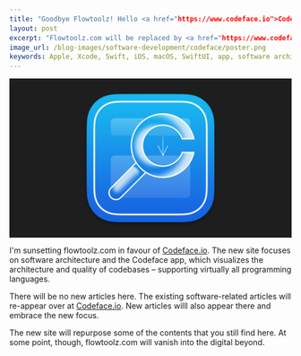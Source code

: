 ```yaml
---
title: "Goodbye Flowtoolz! Hello <a href="https://www.codeface.io">Codeface.io</a>!"
layout: post
excerpt: "Flowtoolz.com will be replaced by <a href="https://www.codeface.io">Codeface.io</a>. The new site focuses on the Codeface app and software architecture in general."
image_url: /blog-images/software-development/codeface/poster.png
keywords: Apple, Xcode, Swift, iOS, macOS, SwiftUI, app, software architecture, codeface, code
---
```


<img style="margin-left:auto;margin-right:auto;display:block;" src="/blog-images/software-development/codeface/poster.png" title="{{ page.title }}" alt="{{ page.title }}. {{ page.keywords }}">

I'm sunsetting flowtoolz.com in favour of <a href="https://www.codeface.io">Codeface.io</a>. The new site focuses  on software architecture and the Codeface app, which visualizes the architecture and quality of codebases – supporting virtually all programming languages.

There will be no new articles here. The existing software-related articles will re-appear over at <a href="https://www.codeface.io">Codeface.io</a>. New articles willl also appear there and embrace the new focus.

The new site will repurpose some of the contents that you still find here. At some point, though, flowtoolz.com will vanish into the digital beyond.